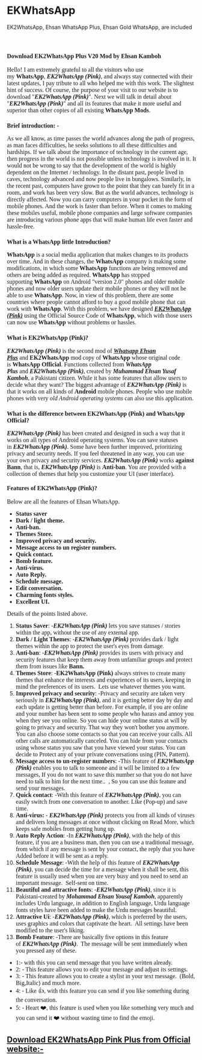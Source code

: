 # EKWhatsApp
EK2WhatsApp, Ehsan WhatsApp Plus, Ehsan Gold WhatsApp, are included
<p>&nbsp;</p><h2><b style="font-family: Tajawal;"><span style="font-size: medium;">Download EK2WhatsApp Plus V20 Mod by Ehsan Kamboh</span></b></h2><p class="MsoNormal"><span style="font-family: Tajawal; font-size: medium;">Hello! I am extremely grateful to all the visitors who use my<b>&nbsp;WhatsApp</b>,&nbsp;<b><i>EK2WhatsApp (Pink)</i></b>, and always stay connected with their latest updates, I pay tribute to all who helped me with this work. The slightest hint of success. Of course, the purpose of your visit to our website is to download "<b><i>EK2WhatsApp (Pink)</i></b>". Next we will talk in detail about "<b><i>EK2WhatsApp (Pink)</i></b>" and all its features that make it more useful and superior than other copies of all existing&nbsp;<b>WhatsApp Mods</b>.</span></p><h3><span style="font-family: Tajawal; font-size: medium;">Brief introduction: -</span></h3><p class="MsoNormal"><span style="font-family: Tajawal; font-size: medium;">As we all know, as time passes the world advances along the path of progress, as man faces difficulties, he seeks solutions to all these difficulties and hardships. If we talk about the importance of technology in the current age, then progress in the world is not possible unless technology is involved in it. It would not be wrong to say that the development of the world is highly dependent on the Internet / technology. In the distant past, people lived in caves, technology advanced and now people live in bungalows. Similarly, in the recent past, computers have grown to the point that they can barely fit in a room, and work has been very slow. But as the world advances, technology is directly affected. Now you can carry computers in your pocket in the form of mobile phones. And the work is faster than before. When it comes to making these mobiles useful, mobile phone companies and large software companies are introducing various phone apps that will make human life even faster and hassle-free.</span></p><h3><span style="font-family: Tajawal; font-size: medium;">What is a WhatsApp little Introduction?</span></h3><p class="MsoNormal"><span style="font-family: Tajawal; font-size: medium;"><b>WhatsApp</b>&nbsp;is a social media application that makes changes to its products over time. And in these changes, the&nbsp;<b>WhatsApp</b>&nbsp;company is making some modifications, in which some&nbsp;<b>WhatsApp&nbsp;</b>functions are being removed and others are being added as required.&nbsp;<b>WhatsApp&nbsp;</b>has stopped supporting&nbsp;<b>WhatsApp&nbsp;</b>on Android "version 2.0" phones and older mobile phones and now older users update their mobile phones or they will not be able to use&nbsp;<b>WhatsApp</b>. Now, in view of this problem, there are some countries where people cannot afford to buy a good mobile phone that can work with&nbsp;<b>WhatsApp</b>. With this problem, we have designed&nbsp;<b><u><i>EK2WhatsApp (Pink)</i></u></b>&nbsp;using the Official Source Code of&nbsp;<b>WhatsApp</b>, which with those users can now use&nbsp;<b>WhatsApp&nbsp;</b>without problems or hassles.</span></p><h3><span style="font-family: Tajawal; font-size: medium;">What is EK2WhatsApp (Pink)?</span></h3><p class="MsoNormal"><span style="font-family: Tajawal; font-size: medium;"><b><i>EK2WhatsApp (Pink)</i></b>&nbsp;is the second mod of&nbsp;<b><i><a href="https://www.3hsan.com/2021/06/ehsan-whatsapp-plus-mod-apk.html" rel="nofollow">Whatsapp Ehsan Plus</a></i></b>&nbsp;and&nbsp;<b>EK2WhatsApp</b>&nbsp;mod copy of&nbsp;<b>WhatsApp&nbsp;</b>whose original code is&nbsp;<b>WhatsApp Official</b>. Functions collected from&nbsp;<b><i>WhatsApp Plus</i></b>&nbsp;and&nbsp;<b><i>EK2WhatsApp (Pink)</i></b>, created by&nbsp;<b><i>Muhammad Ehsan Yusaf Kamboh</i></b>, a Pakistani citizen. While it has some features that allow users to decide what they want? The biggest advantage of<b><i>&nbsp;EK2WhatsApp (Pink)</i></b>&nbsp;is that it works on all kinds of&nbsp;<b>Android</b>&nbsp;mobile phones. People who use mobile phones with very<i>&nbsp;old Android operating systems&nbsp;</i>can also use this application.</span></p><h3><span style="font-family: Tajawal; font-size: medium;">What is the difference between EK2WhatsApp (Pink) and WhatsApp Official?</span></h3><p class="MsoNormal"><span style="font-family: Tajawal; font-size: medium;"><b><i>EK2WhatsApp (Pink)</i></b>&nbsp;has been created and designed in such a way that it works on all types of Android operating systems. You can save statuses in&nbsp;<i><b>EK2WhatsApp (Pink)</b></i>. Some have been further improved, prioritizing privacy and security needs. If you feel threatened in any way, you can use your own privacy and security services.<b><i>&nbsp;EK2WhatsApp (Pink)</i></b>&nbsp;works&nbsp;<b>against Bann</b>, that is,&nbsp;<b><i>EK2WhatsApp (Pink)</i></b>&nbsp;is&nbsp;<b>Anti-ban</b>. You are provided with a collection of themes that help you customize your UI (user interface).</span></p><h4><span style="font-family: Tajawal; font-size: medium;">Features of EK2WhatsApp (Pink)?</span></h4><p class="MsoNormal"><span style="font-family: Tajawal; font-size: medium;">Below are all the features of Ehsan WhatsApp.</span></p><p class="MsoNormal"></p><ul><li><span style="font-family: Tajawal; font-size: medium;"><b>Status saver</b></span></li><li><span style="font-family: Tajawal; font-size: medium;"><b>Dark / light theme.</b></span></li><li><span style="font-family: Tajawal; font-size: medium;"><b>Anti-ban.</b></span></li><li><span style="font-family: Tajawal; font-size: medium;"><b>Themes Store.</b></span></li><li><span style="font-family: Tajawal; font-size: medium;"><b>Improved privacy and security.</b></span></li><li><span style="font-family: Tajawal; font-size: medium;"><b>Message access to un register numbers.</b></span></li><li><span style="font-family: Tajawal; font-size: medium;"><b>Quick contact.</b></span></li><li><span style="font-family: Tajawal; font-size: medium;"><b>Bomb feature.</b></span></li><li><span style="font-family: Tajawal; font-size: medium;"><b>Anti-virus.</b></span></li><li><span style="font-family: Tajawal; font-size: medium;"><b>Auto Reply.</b></span></li><li><span style="font-family: Tajawal; font-size: medium;"><b>Schedule message.</b></span></li><li><span style="font-family: Tajawal; font-size: medium;"><b>Edit conversation.</b></span></li><li><span style="font-family: Tajawal; font-size: medium;"><b>Charming fonts styles.</b></span></li><li><span style="font-family: Tajawal; font-size: medium;"><b>Excellent UI.</b></span></li></ul><p></p><p class="MsoNormal"><span style="font-family: Tajawal; font-size: medium;">Details of the points listed above.</span></p><p class="MsoNormal"></p><ol><li><span style="font-size: medium;"><span style="font-family: Tajawal;"><b>Status Saver</b>: -</span><span style="font-family: Tajawal;"><b><i>EK2WhatsApp (Pink)</i></b>&nbsp;lets you save statuses / stories within the app, without the use of any external app.</span></span></li><li><span style="font-size: medium;"><span style="font-family: Tajawal;"><b>Dark / Light Themes</b>: -</span><span style="font-family: Tajawal;"><i><b>EK2WhatsApp (Pink)</b></i>&nbsp;provides dark / light themes within the app to protect the user's eyes from damage.</span></span></li><li><span style="font-size: medium;"><span style="font-family: Tajawal;"><b>Anti-ban</b>: -</span><span style="font-family: Tajawal;"><b><i>EK2WhatsApp (Pink)</i></b>&nbsp;provides its users with privacy and security features that keep them away from unfamiliar groups and protect them from issues like&nbsp;<b>Bann.</b></span></span></li><li><span style="font-size: medium;"><span style="font-family: Tajawal;"><b>Themes Store</b>: -</span><span style="font-family: Tajawal;"><b>EK2WhatsApp (Pink)</b>&nbsp;always strives to create many themes that enhance the interests and experiences of its users, keeping in mind the preferences of its users.&nbsp; Lets use whatever themes you want.</span></span></li><li><span style="font-family: Tajawal; font-size: medium;"><b>Improved privacy and security</b>: -Privacy and security are taken very seriously in&nbsp;<b><i>EK2WhatsApp (Pink)</i></b>, and it is getting better day by day and each update is getting better than before. For example, if you are online and your number has been sent to some people who harass and annoy you when they see you online. So you can hide your online status at will by going to privacy and security. That way they won't bother you anymore. You can also choose some contacts so that you can receive your calls. All other calls are automatically canceled. You can hide from your contacts using whose status you saw that you have viewed your status. You can decide to Protect any of your private conversations using (PIN, Pattern).</span></li><li><span style="font-size: medium;"><span style="font-family: Tajawal;"><b>Message access to un-register numbers</b>: -</span><span style="font-family: Tajawal;">This feature of&nbsp;<b><i>EK2WhatsApp (Pink)</i></b>&nbsp;enables you to talk to someone and it will be limited to a few messages, If you do not want to save this number so that you do not have need to talk to him for the next time..&nbsp; , So you can use this feature and send your messages.</span></span></li><li><span style="font-size: medium;"><span style="font-family: Tajawal;"><b>Quick contact</b>: -</span><span style="font-family: Tajawal;">With this feature of&nbsp;<b><i>EK2WhatsApp (Pink)</i></b>, you can easily switch from one conversation to another. Like (Pop-up) and save time.</span></span></li><li><span style="font-size: medium;"><span style="font-family: Tajawal;"><b>Anti-virus:</b>&nbsp;-</span><span style="font-family: Tajawal;">&nbsp;<b><i>EK2WhatsApp (Pink)</i></b>&nbsp;protects you from all kinds of viruses and delivers long messages at once without clicking on Read More, which keeps safe mobiles from getting hung up.</span></span></li><li><span style="font-size: medium;"><span style="font-family: Tajawal;"><b>Auto Reply Action</b>: -</span><span style="font-family: Tajawal;">In<b><i>&nbsp;EK2WhatsApp (Pink)</i></b>, with the help of this feature, if you are a business man, then you can use a traditional message, from which if any message is sent by your contact, the reply that you have Added before it will be sent as a reply.</span></span></li><li><span style="font-size: medium;"><span style="font-family: Tajawal;"><b>Schedule Message</b>: -</span><span style="font-family: Tajawal;">With the help of this feature of&nbsp;<b><i>EK2WhatsApp (Pink)</i></b>, you can decide the time for a message when it shall be sent, this feature is usually used when you are very busy and you need to send an important message.&nbsp; Self-sent on time.</span></span></li><li><span style="font-size: medium;"><span style="font-family: Tajawal;"><b>Beautiful and attractive fonts</b>: -</span><span style="font-family: Tajawal;"><b><i>EK2WhatsApp (Pink)</i></b>, since it is Pakistani-created by&nbsp;<b><i>Mohammad Ehsan Yousaf Kamboh</i></b>, apparently includes Urdu language, in addition to English language, Urdu language fonts styles have been added to make the Urdu messages beautiful.</span></span></li><li><span style="font-size: medium;"><span style="font-family: Tajawal;"><b>Attractive Ui</b>: -</span><span style="font-family: Tajawal;"><b><i>EK2WhatsApp (Pink)</i></b>, which is preferred by the users, uses graphics and colors that captivate the heart.&nbsp; All settings have been modified to the user's liking.</span></span></li><li><span style="font-size: medium;"><span style="font-family: Tajawal;"><b>Bomb Feature</b>: -</span><span style="font-family: Tajawal;">There are basically five options in this feature of&nbsp;<b><i>EK2WhatsApp (Pink)</i></b>.&nbsp; The message will be sent immediately when you pressed any of these.</span></span></li></ol><p></p><p class="MsoNormal"></p><ul><li><span style="font-family: Tajawal; font-size: medium;">1:- with this you can send message that you have written already.</span></li><li><span style="font-family: Tajawal; font-size: medium;">2: - This feature allows you to edit your message and adjust its settings.</span></li><li><span style="font-family: Tajawal; font-size: medium;">3: - This feature allows you to create a stylist in your text message.&nbsp; (Bold, Big,Italic) and much more.</span></li><li><span style="font-family: Tajawal; font-size: medium;">4: - Like 👍, with this feature you can send if you like something during the conversation.</span></li><li><span style="font-family: Tajawal; font-size: medium;">5: - Heart ❤️, this feature is used when you like something very much and you can send it ❤️ without wasting time to find the emoji.</span></li></ul>

<h2 style="text-align: left;"><a href="https://www.3hsan.com/2020/09/what-is-vidmate-vidmate-free-video.html">Download EK2WhatsApp Pink Plus from Official website:-</a></h2>
